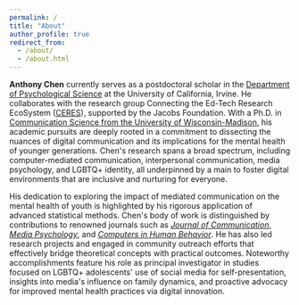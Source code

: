 ```yaml
---
permalink: /
title: "About"
author_profile: true
redirect_from: 
  - /about/
  - /about.html
---
```



**Anthony Chen** currently serves as a postdoctoral scholar in the [Department of Psychological Science](https://ps.soceco.uci.edu/) at the University of California, Irvine. He collaborates with the research group Connecting the Ed-Tech Research EcoSystem ([CERES](https://ceres.uci.edu/what-is-ceres/)), supported by the Jacobs Foundation. With a Ph.D. in [Communication Science from the University of Wisconsin-Madison](https://commarts.wisc.edu/), his academic pursuits are deeply rooted in a commitment to dissecting the nuances of digital communication and its implications for the mental health of younger generations. Chen's research spans a broad spectrum, including computer-mediated communication, interpersonal communication, media psychology, and LGBTQ+ identity, all underpinned by a main to foster digital environments that are inclusive and nurturing for everyone.

His dedication to exploring the impact of mediated communication on the mental health of youth is highlighted by his rigorous application of advanced statistical methods. Chen's body of work is distinguished by contributions to renowned journals such as [*Journal of Communication*](https://doi.org/10.1093/joc/jqac046), [*Media Psychology*](https://doi.org/10.1080/15213269.2023.2246895), and [*Computers in Human Behavior*](https://doi.org/10.1016/j.chb.2022.107409). He has also led research projects and engaged in community outreach efforts that effectively bridge theoretical concepts with practical outcomes. Noteworthy accomplishments feature his role as principal investigator in studies focused on LGBTQ+ adolescents' use of social media for self-presentation, insights into media's influence on family dynamics, and proactive advocacy for improved mental health practices via digital innovation.

